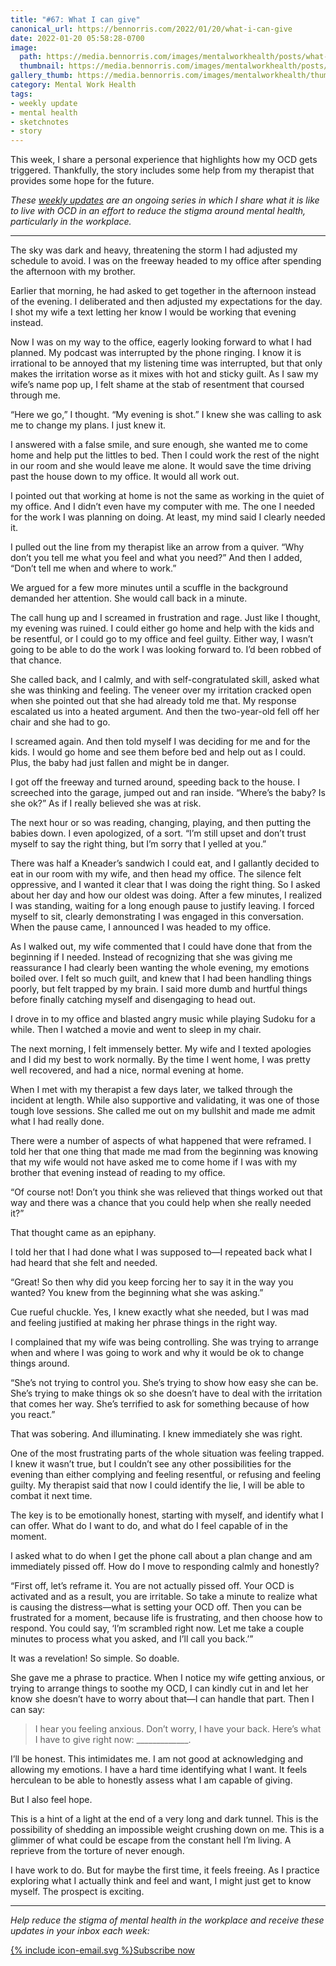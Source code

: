 ```yaml
---
title: "#67: What I can give"
canonical_url: https://bennorris.com/2022/01/20/what-i-can-give
date: 2022-01-20 05:58:28-0700
image: 
  path: https://media.bennorris.com/images/mentalworkhealth/posts/what-i-can-give.jpg
  thumbnail: https://media.bennorris.com/images/mentalworkhealth/posts/thumbnails/what-i-can-give.jpg
gallery_thumb: https://media.bennorris.com/images/mentalworkhealth/thumbs/what-i-can-give.jpg
category: Mental Work Health
tags:
- weekly update
- mental health
- sketchnotes
- story
---
```


This week, I share a personal experience that highlights how my OCD gets triggered. Thankfully, the story includes some help from my therapist that provides some hope for the future.

_These [weekly updates](https://bennorris.com/tags/weekly-update/) are an ongoing series in which I share what it is like to live with OCD in an effort to reduce the stigma around mental health, particularly in the workplace._

***

The sky was dark and heavy, threatening the storm I had adjusted my schedule to avoid. I was on the freeway headed to my office after spending the afternoon with my brother.

Earlier that morning, he had asked to get together in the afternoon instead of the evening. I deliberated and then adjusted my expectations for the day. I shot my wife a text letting her know I would be working that evening instead.

Now I was on my way to the office, eagerly looking forward to what I had planned. My podcast was interrupted by the phone ringing. I know it is irrational to be annoyed that my listening time was interrupted, but that only makes the irritation worse as it mixes with hot and sticky guilt. As I saw my wife’s name pop up, I felt shame at the stab of resentment that coursed through me.

“Here we go,” I thought. “My evening is shot.” I knew she was calling to ask me to change my plans. I just knew it.

I answered with a false smile, and sure enough, she wanted me to come home and help put the littles to bed. Then I could work the rest of the night in our room and she would leave me alone. It would save the time driving past the house down to my office. It would all work out.

I pointed out that working at home is not the same as working in the quiet of my office. And I didn’t even have my computer with me. The one I needed for the work I was planning on doing. At least, my mind said I clearly needed it.

I pulled out the line from my therapist like an arrow from a quiver. “Why don’t you tell me what you feel and what you need?” And then I added, “Don’t tell me when and where to work.”

We argued for a few more minutes until a scuffle in the background demanded her attention. She would call back in a minute.

The call hung up and I screamed in frustration and rage. Just like I thought, my evening was ruined. I could either go home and help with the kids and be resentful, or I could go to my office and feel guilty. Either way, I wasn’t going to be able to do the work I was looking forward to. I’d been robbed of that chance.

She called back, and I calmly, and with self-congratulated skill, asked what she was thinking and feeling. The veneer over my irritation cracked open when she pointed out that she had already told me that. My response escalated us into a heated argument. And then the two-year-old fell off her chair and she had to go.

I screamed again. And then told myself I was deciding for me and for the kids. I would go home and see them before bed and help out as I could. Plus, the baby had just fallen and might be in danger.

I got off the freeway and turned around, speeding back to the house. I screeched into the garage, jumped out and ran inside. “Where’s the baby? Is she ok?” As if I really believed she was at risk.

The next hour or so was reading, changing, playing, and then putting the babies down. I even apologized, of a sort. “I’m still upset and don’t trust myself to say the right thing, but I’m sorry that I yelled at you.”

There was half a Kneader’s sandwich I could eat, and I gallantly decided to eat in our room with my wife, and then head my office. The silence felt oppressive, and I wanted it clear that I was doing the right thing. So I asked about her day and how our oldest was doing. After a few minutes, I realized I was standing, waiting for a long enough pause to justify leaving. I forced myself to sit, clearly demonstrating I was engaged in this conversation. When the pause came, I announced I was headed to my office.

As I walked out, my wife commented that I could have done that from the beginning if I needed. Instead of recognizing that she was giving me reassurance I had clearly been wanting the whole evening, my emotions boiled over. I felt so much guilt, and knew that I had been handling things poorly, but felt trapped by my brain. I said more dumb and hurtful things before finally catching myself and disengaging to head out.

I drove in to my office and blasted angry music while playing Sudoku for a while. Then I watched a movie and went to sleep in my chair.

The next morning, I felt immensely better. My wife and I texted apologies and I did my best to work normally. By the time I went home, I was pretty well recovered, and had a nice, normal evening at home.

When I met with my therapist a few days later, we talked through the incident at length. While also supportive and validating, it was one of those tough love sessions. She called me out on my bullshit and made me admit what I had really done.

There were a number of aspects of what happened that were reframed. I told her that one thing that made me mad from the beginning was knowing that my wife would not have asked me to come home if I was with my brother that evening instead of reading to my office.

“Of course not! Don’t you think she was relieved that things worked out that way and there was a chance that you could help when she really needed it?”

That thought came as an epiphany.

I told her that I had done what I was supposed to—I repeated back what I had heard that she felt and needed.

“Great! So then why did you keep forcing her to say it in the way you wanted? You knew from the beginning what she was asking.”

Cue rueful chuckle. Yes, I knew exactly what she needed, but I was mad and feeling justified at making her phrase things in the right way.

I complained that my wife was being controlling. She was trying to arrange when and where I was going to work and why it would be ok to change things around.

“She’s not trying to control you. She’s trying to show how easy she can be. She’s trying to make things ok so she doesn’t have to deal with the irritation that comes her way. She’s terrified to ask for something because of how you react.”

That was sobering. And illuminating. I knew immediately she was right.

One of the most frustrating parts of the whole situation was feeling trapped. I knew it wasn’t true, but I couldn’t see any other possibilities for the evening than either complying and feeling resentful, or refusing and feeling guilty. My therapist said that now I could identify the lie, I will be able to combat it next time.

The key is to be emotionally honest, starting with myself, and identify what I can offer. What do I want to do, and what do I feel capable of in the moment.

I asked what to do when I get the phone call about a plan change and am immediately pissed off. How do I move to responding calmly and honestly?

“First off, let’s reframe it. You are not actually pissed off. Your OCD is activated and as a result, you are irritable. So take a minute to realize what is causing the distress—what is setting your OCD off. Then you can be frustrated for a moment, because life is frustrating, and then choose how to respond. You could say, ‘I’m scrambled right now. Let me take a couple minutes to process what you asked, and I’ll call you back.’”

It was a revelation! So simple. So doable.

She gave me a phrase to practice. When I notice my wife getting anxious, or trying to arrange things to soothe my OCD, I can kindly cut in and let her know she doesn’t have to worry about that—I can handle that part. Then I can say:

> I hear you feeling anxious. Don’t worry, I have your back. Here’s what I have to give right now: _____________.

I’ll be honest. This intimidates me. I am not good at acknowledging and allowing my emotions. I have a hard time identifying what I want.  It feels herculean to be able to honestly assess what I am capable of giving.

But I also feel hope.

This is a hint of a light at the end of a very long and dark tunnel. This is the possibility of shedding an impossible weight crushing down on me. This is a glimmer of what could be escape from the constant hell I’m living. A reprieve from the torture of never enough.

I have work to do. But for maybe the first time, it feels freeing. As I practice exploring what I actually think and feel and want, I might just get to know myself. The prospect is exciting.

***

_Help reduce the stigma of mental health in the workplace and receive these updates in your inbox each week:_

<a href="https://bennorris.com/subscribe/mwh/" class="btn"><span class="icon">{% include icon-email.svg %}</span>Subscribe now</a>
